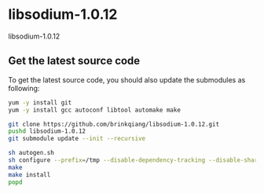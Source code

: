 # libsodium-1.0.12
libsodium-1.0.12

## Get the latest source code

To get the latest source code, you should also update the submodules as following:

```bash
yum -y install git
yum -y install gcc autoconf libtool automake make

git clone https://github.com/brinkqiang/libsodium-1.0.12.git
pushd libsodium-1.0.12
git submodule update --init --recursive

sh autogen.sh
sh configure --prefix=/tmp --disable-dependency-tracking --disable-shared
make
make install
popd
```
